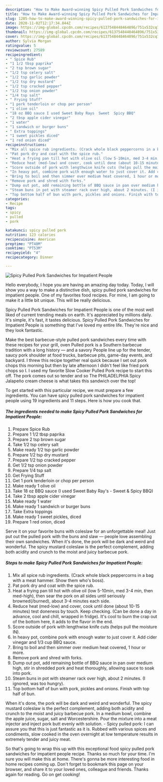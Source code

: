 ```yaml
---
description: "How to Make Award-winning Spicy Pulled Pork Sandwiches for Impatient People"
title: "How to Make Award-winning Spicy Pulled Pork Sandwiches for Impatient People"
slug: 1205-how-to-make-award-winning-spicy-pulled-pork-sandwiches-for-impatient-people
date: 2020-11-02T12:17:34.844Z
image: https://img-global.cpcdn.com/recipes/6137548448464896/751x532cq70/spicy-pulled-pork-sandwiches-for-impatient-people-recipe-main-photo.jpg
thumbnail: https://img-global.cpcdn.com/recipes/6137548448464896/751x532cq70/spicy-pulled-pork-sandwiches-for-impatient-people-recipe-main-photo.jpg
cover: https://img-global.cpcdn.com/recipes/6137548448464896/751x532cq70/spicy-pulled-pork-sandwiches-for-impatient-people-recipe-main-photo.jpg
author: Sylvia Morgan
ratingvalue: 5
reviewcount: 27589
recipeingredient:
- " Spice Rub"
- "1 1/2 tbsp paprika"
- "2 tsp brown sugar"
- "1/2 tsp celery salt"
- "1/2 tsp garlic powder"
- "1/2 tsp dry mustard"
- "1/2 tsp cracked pepper"
- "1/2 tsp onion powder"
- "1/4 tsp salt"
- " Frying Stuff"
- "1 pork tenderloin or chop per person"
- "1 olive oil"
- "18 oz BBQ sauce I used Sweet Baby Rays  Sweet  Spicy BBQ"
- "2 tbsp apple cider vinegar"
- "1 water"
- "1 sandwich or burger buns"
- " Extra toppings"
- "1 sweet pickles diced"
- "1 red onion diced"
recipeinstructions:
- "Mix all spice rub ingredients. (Crack whole black peppercorns in a bag with a meat hammer. Show them who&#39;s boss)."
- "Pat pork dry and coat with the spice rub."
- "Heat a frying pan till hot with olive oil (low 5-10min, med 3-4 min, then med-high), then sear the pork on all sides until seriously browned(/burned), about 3-4 minutes each side."
- "Reduce heat (med-low) and cover, cook until done (about 10-15 minutes) test doneness by touch. Keep checking. (Can be done a day in advance, cool and chill, wrapped in fridge). It&#39;s cool to burn the crap out of the bottom here, it adds to the flavor in the end."
- "Score outside of pork with lengthwise knife cuts (helps pull the moisture IN)."
- "In heavy pot, combine pork with enough water to just cover it. Add cider vinegar and 1/3 cup BBQ sauce."
- "Bring to boil and then simmer over medium heat covered, 1 hour or more."
- "Remove pork and shred with forks."
- "Dump out pot, add remaining bottle of BBQ sauce in pan over medium high, stir in shredded pork and heat thoroughly, allowing sauce to soak into pork."
- "Steam buns in pot with steamer rack over high, about 2 minutes. (I ignored, was too hungry)."
- "Top bottom half of bun with pork, pickles and onions. Finish with top half of bun."
categories:
- Recipe
tags:
- spicy
- pulled
- pork

katakunci: spicy pulled pork 
nutrition: 123 calories
recipecuisine: American
preptime: "PT40M"
cooktime: "PT53M"
recipeyield: "4"
recipecategory: Dinner

---
```



![Spicy Pulled Pork Sandwiches for Impatient People](https://img-global.cpcdn.com/recipes/6137548448464896/751x532cq70/spicy-pulled-pork-sandwiches-for-impatient-people-recipe-main-photo.jpg)

Hello everybody, I hope you are having an amazing day today. Today, I will show you a way to make a distinctive dish, spicy pulled pork sandwiches for impatient people. One of my favorites food recipes. For mine, I am going to make it a little bit unique. This will be really delicious.

Spicy Pulled Pork Sandwiches for Impatient People is one of the most well liked of current trending meals on earth. It's appreciated by millions daily. It's simple, it's fast, it tastes delicious. Spicy Pulled Pork Sandwiches for Impatient People is something that I've loved my entire life. They're nice and they look fantastic.

Make the best barbecue-style pulled pork sandwiches every time with these recipes for your grill, oven Pulled pork is a Southern barbecue tradition with a long history — and a savory People line up for the tender, saucy pork shoulder at food trucks, barbecue pits, game-day events, and backyard. I threw this recipe together real quick because I set out pork chops this morning but then by late afternoon I didn&#39;t feel like fried pork chops so I. I used my favorite Slow Cooker Pulled Pork recipe to start this off. The pork comes out so tender and so The PHILADELPHIA Spicy Jalapeño cream cheese is what takes this sandwich over the top!


To get started with this particular recipe, we must prepare a few ingredients. You can have spicy pulled pork sandwiches for impatient people using 19 ingredients and 11 steps. Here is how you cook that.

<!--inarticleads1-->

##### The ingredients needed to make Spicy Pulled Pork Sandwiches for Impatient People:

1. Prepare  Spice Rub
1. Prepare 1 1/2 tbsp paprika
1. Prepare 2 tsp brown sugar
1. Take 1/2 tsp celery salt
1. Make ready 1/2 tsp garlic powder
1. Prepare 1/2 tsp dry mustard
1. Prepare 1/2 tsp cracked pepper
1. Get 1/2 tsp onion powder
1. Prepare 1/4 tsp salt
1. Get  Frying Stuff
1. Get 1 pork tenderloin or chop per person
1. Make ready 1 olive oil
1. Take 18 oz BBQ sauce (I used Sweet Baby Ray&#39;s - Sweet &amp; Spicy BBQ)
1. Take 2 tbsp apple cider vinegar
1. Make ready 1 water
1. Make ready 1 sandwich or burger buns
1. Take  Extra toppings
1. Make ready 1 sweet pickles, diced
1. Prepare 1 red onion, diced


Serve it on your favorite buns with coleslaw for an unforgettable meal! Just put out the pulled pork with the buns and slaw — people love assembling their own sandwiches. When it&#39;s done, the pork will be dark and weird and wonderful. The spicy mustard coleslaw is the perfect complement, adding both acidity and crunch to the moist and juicy barbecue pork. 

<!--inarticleads2-->

##### Steps to make Spicy Pulled Pork Sandwiches for Impatient People:

1. Mix all spice rub ingredients. (Crack whole black peppercorns in a bag with a meat hammer. Show them who&#39;s boss).
1. Pat pork dry and coat with the spice rub.
1. Heat a frying pan till hot with olive oil (low 5-10min, med 3-4 min, then med-high), then sear the pork on all sides until seriously browned(/burned), about 3-4 minutes each side.
1. Reduce heat (med-low) and cover, cook until done (about 10-15 minutes) test doneness by touch. Keep checking. (Can be done a day in advance, cool and chill, wrapped in fridge). It&#39;s cool to burn the crap out of the bottom here, it adds to the flavor in the end.
1. Score outside of pork with lengthwise knife cuts (helps pull the moisture IN).
1. In heavy pot, combine pork with enough water to just cover it. Add cider vinegar and 1/3 cup BBQ sauce.
1. Bring to boil and then simmer over medium heat covered, 1 hour or more.
1. Remove pork and shred with forks.
1. Dump out pot, add remaining bottle of BBQ sauce in pan over medium high, stir in shredded pork and heat thoroughly, allowing sauce to soak into pork.
1. Steam buns in pot with steamer rack over high, about 2 minutes. (I ignored, was too hungry).
1. Top bottom half of bun with pork, pickles and onions. Finish with top half of bun.


When it&#39;s done, the pork will be dark and weird and wonderful. The spicy mustard coleslaw is the perfect complement, adding both acidity and crunch to the moist and juicy barbecue pork. In a medium bowl, combine the apple juice, sugar, salt and Worcestershire. Pour the mixture into a meat injector and inject pork butt evenly with solution. - Spicy pulled pork: I can assure you that this is just fantastic as it is. Rubbed with various spices and condiments, slow cooked in the oven overnight at low temperature results in extremely tender and juicy meat. 

So that's going to wrap this up with this exceptional food spicy pulled pork sandwiches for impatient people recipe. Thanks so much for your time. I'm sure you will make this at home. There's gonna be more interesting food in home recipes coming up. Don't forget to bookmark this page on your browser, and share it to your loved ones, colleague and friends. Thanks again for reading. Go on get cooking!
